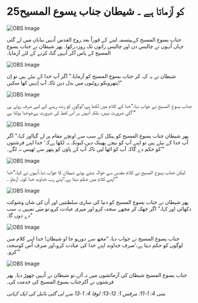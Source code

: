 # 25۔ شیطان جناب یسوع المسیح‎ ‎کو آزماتا ہے

![OBS Image](https://cdn.door43.org/obs/jpg/360px/obs-en-25-01.jpg)

جناب یسوع المسیح کےبپتسمہ لینے کے فوراً بعد روح القدس اُنہیں بیابان میں لے گئی جہاں اُنہوں نے چالیس دن اور چالیس راتوں تک روزہ رکھا۔ پھر شیطان نے جناب یسوع المسیح کے پاس آکر اُنہیں گناہ کرنے کے لئے آزمایا۔

![OBS Image](https://cdn.door43.org/obs/jpg/360px/obs-en-25-02.jpg)

شیطان نے یہ کہہ کر جناب یسوع المسیح کو آزمایا،" اگر آپ خدا کے بیٹے ہیں تو اِن پتھروںکو روٹیوں میں بدل دیں تاکہ آپ اِنہیں کھا سکیں!"

![OBS Image](https://cdn.door43.org/obs/jpg/360px/obs-en-25-03.jpg)

جناب یسوع المسیح نے جواب دیا،“خدا کے کلام میں لکھا ہے،‘لوگوں کو زندہ رہنے کے لیے صرف روٹی ہی کی ضرورت نہیں، بلکہ اُنہیں ہر اُس لفظ کی ضرورت ہےجوخدا بولتا ہے!’”

![OBS Image](https://cdn.door43.org/obs/jpg/360px/obs-en-25-04.jpg)

پھر شیطان جناب یسوع المسیح کو ہیکل کے سب سے اونچے مقام پر لے گیااور کہا،" اگر آپ خدا کے بیٹے ہیں تو اپنے آپ کو نیچے پھینک دیں،کیونکہ یہ لکھا ہےکہ’ خدا اپنے فرشتوں کو حکم دے گاکہ آپ کو اٹھا لیں تاکہ آپ کے پاؤں کو پتھر سے ٹھیس نہ لگے۔’"

![OBS Image](https://cdn.door43.org/obs/jpg/360px/obs-en-25-05.jpg)

لیکن جناب یسوع المسیح نے کلام مقدس سے حوالہ دیتے ہوئے شیطان کا جواب دیا۔اُنہوں نے کہا،“خدا اپنے کلام میں حکم دیتا ہے،‘اپنے رب خداوند خدا کونہ آزماؤ ۔’”

![OBS Image](https://cdn.door43.org/obs/jpg/360px/obs-en-25-06.jpg)

پھر شیطان نے جناب یسوع المسیح کو دنیا کی ساری سلطنتیں اور اُن کی شان وشوکت دکھائی اور کہا،" اگر جھک کر مجھے سجدہ کرو اور میری عبادت کرو،تو میَں تمہیں یہ سب دے دوں گا۔"

![OBS Image](https://cdn.door43.org/obs/jpg/360px/obs-en-25-07.jpg)

جناب یسوع المسیح نے جواب دیا، “مجھ سے دورہو جا او شیطان! خدا اپنے کلام میں لوگوں کو حکم دیتا ہے،‘صرف خداوند اپنے خدا کی عبادت کرو،اور صرف اُس کوسجدہ کرو۔’”

![OBS Image](https://cdn.door43.org/obs/jpg/360px/obs-en-25-08.jpg)

جناب یسوع المسیح شیطان کی آزمائشوں میں نہ آئے،تو شیطان نے اُنہیں چھوڑ دیا۔ پھر فرشتوں نے آکرجناب یسوع المسیح کی خدمت کی۔

_متی 4: 1-11؛ مرقس 1: 12-13؛ لوقا 4: 1-13 سے لی گئی بائبل کی ایک کہانی_